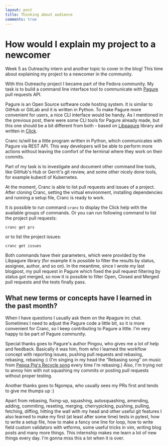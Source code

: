 ```yaml
---
layout: post
title: Thinking about audience
comments: true
---
```


# How would I explain my project to a newcomer

Week 5 as Outreachy intern and another topic to cover in the blog! This time about explaining
my project to a newcomer in the community.

With this Outreachy project I became part of the Fedora community.
My task is to build a command line interface tool to communicate with 
[Pagure](https://pagure.io/pagure) pull requests API. 

Pagure is an Open Source software code hosting system. It is similar to GitHub or
GitLab and it is written in Python. To make Pagure more convenient for users, a nice CLI 
interface would be handy. As I mentioned in the previous post, there were some CLI tools for
Pagure already made, but this one should be a bit different from both - based on 
[Libpagure](https://pagure.io/libpagure) library and written in 
[Click](https://palletsprojects.com/p/click/).

Cranc is/will be a little program written in Python, which communicates with Pagure via REST API.
This way developers will be able to perform more actions without leaving the comfort of the terminal
where they work on their commits.

Part of my task is to investigate and document other command line tools, like GitHub's Hub or
Gerrit's git review, and some other nicely done tools, for example kubectl of Kubernetes.

At the moment, Cranc is able to list pull requests and issues of a project. After cloning Cranc,
setting the virtual environment, installing dependencies and running a setup file, Cranc is ready
to work.

It is possible to run command `cranc` to display the Click help with the available groups of 
commands. Or you can run following command to list the project pull requests:

`cranc get prs`

or to list the project issues:

`cranc get issues`

Both commands have their parameters, which were provided by the Libpagure library (for 
example it is possible to filter the results by status, assignee, author, and so on).
In the meantime, since I wrote my last blogpost, my pull request in Pagure which fixed the 
pull request filtering by status got merged, so now it is possible to filter Open, Closed and Merged
pull requests and the tests finally pass.

## What new terms or concepts have I learned in the past month?

When I have questions I usually ask them on the #pagure irc chat. Sometimes I need to adjust 
the Pagure code a little bit, so it is more convenient for Cranc, so I keep contributing 
to Pagure a little. I'm very happy to be part of Pagure community. 

Special thanks goes to
Pagure's author Pingou, who gives me a lot of help and feedback. Basically it was him, from who 
I learned the workflow concept with reporting issues, pushing pull requests and rebasing, 
rebasing, rebasing :) (I'm singing in my head the "Rebasing song" on music from [Peppa Pig's Recycle
song](https://www.youtube.com/watch?v=usDTzNvj12c) every time I'm rebasing.) Also, I'm trying 
not to annoy him with not squashing my commits or posting pull requests without proper testing.

Another thanks goes to Ngompa, who usually sees my PRs first and tends to give me thumps up :)

Apart from rebasing, fixing-up, squashing, autosquashing, amending, adding, commiting, 
reseting, merging, cherrypicking, pushing, pulling, fetching, diffing, hitting the wall with my head
 and other useful git features I also learned to make my first (at least after some time) 
tests in pytest, how to write a setup file, 
how to make a fancy one line for loop, how to write field custom validators with wtforms, some 
useful tricks in vim, writing blog posts and many more things. This internship makes me 
learn a lot of new things every day. I'm gonna miss this a lot when it is over.
